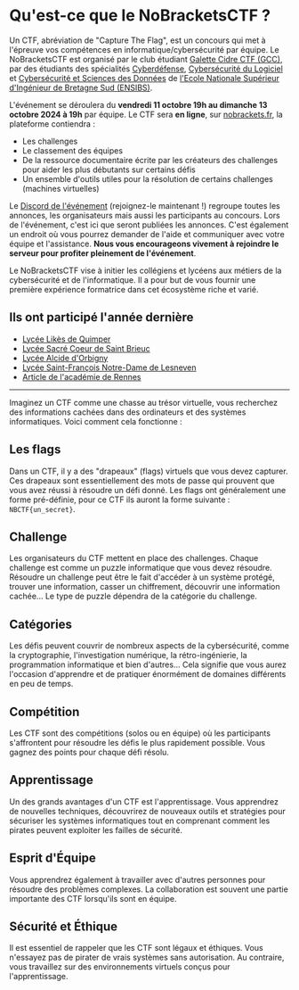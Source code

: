 # Qu'est-ce que le NoBracketsCTF ?

Un CTF, abréviation de "Capture The Flag", est un concours qui met à l'épreuve vos compétences en informatique/cybersécurité par équipe. Le NoBracketsCTF est organisé par le club étudiant [Galette Cidre CTF (GCC)](https://gcc-ensibs.fr/), par des étudiants des spécialités [Cyberdéfense](https://www-ensibs.univ-ubs.fr/fr/formations/formations/diplome-d-ingenieur-DI/sciences-technologies-sante-STS/diplome-d-ingenieur-cyberdefense-ICYB00_213.html), [Cybersécurité du Logiciel](https://www-ensibs.univ-ubs.fr/fr/formations/formations/diplome-d-ingenieur-DI/sciences-technologies-sante-STS/diplome-d-ingenieur-cybersecurite-du-logiciel-IINF00_207.html) et [Cybersécurité et Sciences des Données](https://www-ensibs.univ-ubs.fr/fr/formations/formations/diplome-d-ingenieur-DI/sciences-technologies-sante-STS/diplome-d-ingenieur-cybersecurite-et-sciences-des-donnees-KWW171GO.html) 
 de [l'Ecole Nationale Supérieur d'Ingénieur de Bretagne Sud (ENSIBS)](https://www-ensibs.univ-ubs.fr/fr/index.html).

L'événement se déroulera du **vendredi 11 octobre 19h au dimanche 13 octobre 2024 à 19h** par équipe. Le CTF sera **en ligne**, sur [nobrackets.fr](https://nobrackets.fr), la plateforme contiendra :
- Les challenges
- Le classement des équipes
- De la ressource documentaire écrite par les créateurs des challenges pour aider les plus débutants sur certains défis
- Un ensemble d'outils utiles pour la résolution de certains challenges (machines virtuelles)

Le [Discord de l'événement](https://discord.gg/njcQxMEkNQ) (rejoignez-le maintenant !) regroupe toutes les annonces, les organisateurs mais aussi les participants au concours. Lors de l'événement, c'est ici que seront publiées les annonces. C'est également un endroit où vous pourrez demander de l'aide et communiquer avec votre équipe et l'assistance. **Nous vous encourageons vivement à rejoindre le serveur pour profiter pleinement de l'événement**.

Le NoBracketsCTF vise à initier les collégiens et lycéens aux métiers de la cybersécurité et de l'informatique. Il a pour but de vous fournir une première expérience formatrice dans cet écosystème riche et varié.

## Ils ont participé l'année dernière

- [Lycée Likès de Quimper](https://lycee-pro.likes.org/2023/11/27/participation-des-eleves-a-la-competition-no-brackets-ctf-capture-the-flag/)
- [Lycée Sacré Coeur de Saint Brieuc](https://www.styves-sacrecoeurlasalle.bzh/actualites/2023-11-pour-notre-securite-reperons-les-defenseurs-de-demain)
- [Lycée Alcide d'Orbigny](https://alcide-orbigny.paysdelaloire.e-lyco.fr/le-sport-au-lycee/4-lyceens-se-qualifient-pour-la-finale-dun-challenge-de-cybersecurite/)
- [Lycée Saint-François Notre-Dame de Lesneven](https://www.letelegramme.fr/finistere/lesneven-29260/lesneven-cinq-lyceens-de-saint-francois-notre-dame-qualifies-pour-une-competition-cyber-a-rennes-6470487.php)
- [Article de l'académie de Rennes](https://www.ac-rennes.fr/la-ministre-sylvie-retailleau-a-rennes-a-l-occasion-de-l-european-cyber-week-124338)

---

Imaginez un CTF comme une chasse au trésor virtuelle, vous recherchez des informations cachées dans des ordinateurs et des systèmes informatiques. Voici comment cela fonctionne :

## Les flags

Dans un CTF, il y a des "drapeaux" (flags) virtuels que vous devez capturer. Ces drapeaux sont essentiellement des mots de passe qui prouvent que vous avez réussi à résoudre un défi donné. Les flags ont généralement une forme pré-définie, pour ce CTF ils auront la forme suivante : `NBCTF{un_secret}`.

## Challenge

Les organisateurs du CTF mettent en place des challenges. Chaque challenge est comme un puzzle informatique que vous devez résoudre. Résoudre un challenge peut être le fait d'accéder à un système protégé, trouver une information, casser un chiffrement, découvrir une information cachée... Le type de puzzle dépendra de la catégorie du challenge.

## Catégories

Les défis peuvent couvrir de nombreux aspects de la cybersécurité, comme la cryptographie, l'investigation numérique, la rétro-ingénierie, la programmation informatique et bien d'autres... Cela signifie que vous aurez l'occasion d'apprendre et de pratiquer énormément de domaines différents en peu de temps.

## Compétition

Les CTF sont des compétitions (solos ou en équipe) où les participants s'affrontent pour résoudre les défis le plus rapidement possible. Vous gagnez des points pour chaque défi résolu.

## Apprentissage

Un des grands avantages d'un CTF est l'apprentissage. Vous apprendrez de nouvelles techniques, découvrirez de nouveaux outils et stratégies pour sécuriser les systèmes informatiques tout en comprenant comment les pirates peuvent exploiter les failles de sécurité.

## Esprit d'Équipe

Vous apprendrez également à travailler avec d'autres personnes pour résoudre des problèmes complexes. La collaboration est souvent une partie importante des CTF lorsqu'ils sont en équipe.

## Sécurité et Éthique

Il est essentiel de rappeler que les CTF sont légaux et éthiques. Vous n'essayez pas de pirater de vrais systèmes sans autorisation. Au contraire, vous travaillez sur des environnements virtuels conçus pour l'apprentissage.
